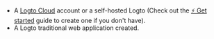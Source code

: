- A [Logto Cloud](https://cloud.logto.io) account or a self-hosted Logto (Check out the [⚡ Get started](../../../docs/tutorials/get-started/) guide to create one if you don't have).
- A Logto traditional web application created.

